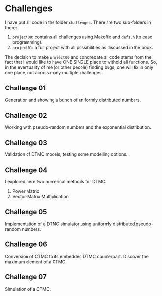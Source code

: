 # Challenges

I have put all code in the folder `challenges`. There are two sub-folders in there:
1. `project00`: contains all challenges using Makefile and `defs.h` (to ease programming).
2. `project01`: a full project with all possibilities as discussed in the book.

The decision to make `project00` and congregate all code stems from the fact that I would like to have ONE SINGLE place to withold all functions.
So, in the eventuality of me (or other people) finding bugs, one will fix in only one place, not across many multiple challenges.

## Challenge 01
Generation and showing a bunch of uniformly distributed numbers.

## Challenge 02
Working with pseudo-random numbers and the exponential distribution.

## Challenge 03
Validation of DTMC models, testing some modelling options.

## Challenge 04
I explored here two numerical methods for DTMC: 
1. Power Matrix
2. Vector-Matrix Multiplication

## Challenge 05
Implementation of a DTMC simulator using uniformly distributed pseudo-random numbers.

## Challenge 06
Conversion of CTMC to its embedded DTMC counterpart. Discover the maximum element of a CTMC.

## Challenge 07
Simulation of a CTMC.

